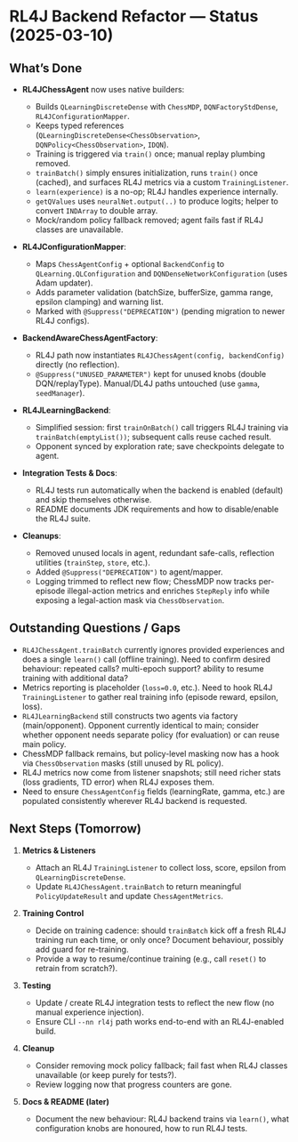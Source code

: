 # RL4J Backend Refactor — Status (2025-03-10)

## What’s Done
- **RL4JChessAgent** now uses native builders:
  - Builds `QLearningDiscreteDense` with `ChessMDP`, `DQNFactoryStdDense`, `RL4JConfigurationMapper`.
  - Keeps typed references (`QLearningDiscreteDense<ChessObservation>`, `DQNPolicy<ChessObservation>`, `IDQN`).
  - Training is triggered via `train()` once; manual replay plumbing removed.
  - `trainBatch()` simply ensures initialization, runs `train()` once (cached), and surfaces RL4J metrics via a custom `TrainingListener`.
  - `learn(experience)` is a no-op; RL4J handles experience internally.
  - `getQValues` uses `neuralNet.output(..)` to produce logits; helper to convert `INDArray` to double array.
  - Mock/random policy fallback removed; agent fails fast if RL4J classes are unavailable.

- **RL4JConfigurationMapper**:
  - Maps `ChessAgentConfig` + optional `BackendConfig` to `QLearning.QLConfiguration` and `DQNDenseNetworkConfiguration` (uses Adam updater).
  - Adds parameter validation (batchSize, bufferSize, gamma range, epsilon clamping) and warning list.
  - Marked with `@Suppress("DEPRECATION")` (pending migration to newer RL4J configs).

- **BackendAwareChessAgentFactory**:
  - RL4J path now instantiates `RL4JChessAgent(config, backendConfig)` directly (no reflection).
  - `@Suppress("UNUSED_PARAMETER")` kept for unused knobs (double DQN/replayType). Manual/DL4J paths untouched (use `gamma`, `seedManager`).

- **RL4JLearningBackend**:
  - Simplified session: first `trainOnBatch()` call triggers RL4J training via `trainBatch(emptyList())`; subsequent calls reuse cached result.
  - Opponent synced by exploration rate; save checkpoints delegate to agent.
- **Integration Tests & Docs**:
  - RL4J tests run automatically when the backend is enabled (default) and skip themselves otherwise.
  - README documents JDK requirements and how to disable/enable the RL4J suite.

- **Cleanups**:
  - Removed unused locals in agent, redundant safe-calls, reflection utilities (`trainStep`, `store`, etc.).
  - Added `@Suppress("DEPRECATION")` to agent/mapper.
  - Logging trimmed to reflect new flow; ChessMDP now tracks per-episode illegal-action metrics and enriches `StepReply` info while exposing a legal-action mask via `ChessObservation`.

## Outstanding Questions / Gaps
- `RL4JChessAgent.trainBatch` currently ignores provided experiences and does a single `learn()` call (offline training). Need to confirm desired behaviour: repeated calls? multi-epoch support? ability to resume training with additional data?
- Metrics reporting is placeholder (`loss=0.0`, etc.). Need to hook RL4J `TrainingListener` to gather real training info (episode reward, epsilon, loss).
- `RL4JLearningBackend` still constructs two agents via factory (main/opponent). Opponent currently identical to main; consider whether opponent needs separate policy (for evaluation) or can reuse main policy.
- ChessMDP fallback remains, but policy-level masking now has a hook via `ChessObservation` masks (still unused by RL policy).
- RL4J metrics now come from listener snapshots; still need richer stats (loss gradients, TD error) when RL4J exposes them.
- Need to ensure `ChessAgentConfig` fields (learningRate, gamma, etc.) are populated consistently wherever RL4J backend is requested.

## Next Steps (Tomorrow)
1. **Metrics & Listeners**
   - Attach an RL4J `TrainingListener` to collect loss, score, epsilon from `QLearningDiscreteDense`.
   - Update `RL4JChessAgent.trainBatch` to return meaningful `PolicyUpdateResult` and update `ChessAgentMetrics`.

2. **Training Control**
   - Decide on training cadence: should `trainBatch` kick off a fresh RL4J training run each time, or only once? Document behaviour, possibly add guard for re-training.
   - Provide a way to resume/continue training (e.g., call `reset()` to retrain from scratch?).

3. **Testing**
   - Update / create RL4J integration tests to reflect the new flow (no manual experience injection).
   - Ensure CLI `--nn rl4j` path works end-to-end with an RL4J-enabled build.

4. **Cleanup**
   - Consider removing mock policy fallback; fail fast when RL4J classes unavailable (or keep purely for tests?).
   - Review logging now that progress counters are gone.

5. **Docs & README (later)**
   - Document the new behaviour: RL4J backend trains via `learn()`, what configuration knobs are honoured, how to run RL4J tests.
